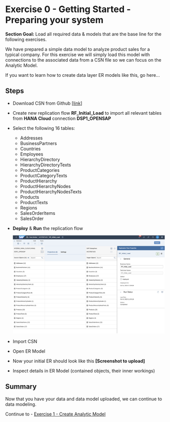 # Exercise 0 - Getting Started - Preparing your system

**Section Goal:** Load all required data & models that are the base line for the following exercises.

We have prepared a simple data model to analyze product sales for a typical company. For this exercise we will simply load this model with connections to the associated data from a CSN file so we can focus on the Analytic Model.

If you want to learn how to create data layer ER models like this, go here...

## Steps

-   Download CSN from Github [[link](../../model/DA271_DataModel%20-%20Quick%20Start.json)]
-   Create new replication flow **RF_Initial_Load** to import all relevant tables from **HANA Cloud** connection **DSP1_OPENSAP**
-   Select the following 16 tables:
    -   Addresses
    -   BusinessPartners
    -   Countries
    -   Employees
    -   HierarchyDirectory
    -   HierarchyDirectoryTexts
    -   ProductCategories
    -   ProductCategoryTexts
    -   ProductHierarchy
    -   ProductHierarchyNodes
    -   ProductHierarchyNodesTexts
    -   Products
    -   ProductTexts
    -   Regions
    -   SalesOrderItems
    -   SalesOrder
-   **Deploy** & **Run** the replication flow

    ![](media/f402d44cae5d77b15518700a78663801.png)

-   Import CSN
-   Open ER Model
-   Now your initial ER should look like this **[Screenshot to upload]**
-   Inspect details in ER Model (contained objects, their inner workings)

## Summary

Now that you have your data and data model uploaded, we can continue to data modeling.

Continue to - [Exercise 1 - Create Analytic Model](../ex1/README.md)
